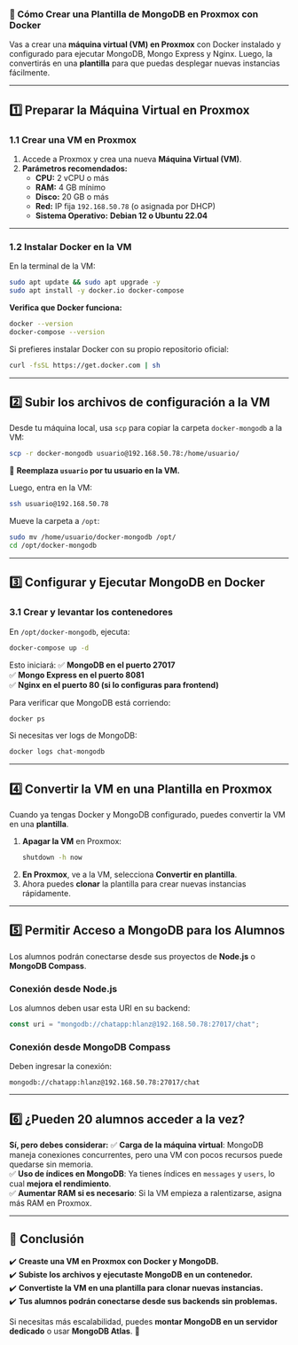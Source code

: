 ### **📌 Cómo Crear una Plantilla de MongoDB en Proxmox con Docker**

Vas a crear una **máquina virtual (VM) en Proxmox** con Docker instalado y configurado para ejecutar MongoDB, Mongo Express y Nginx. Luego, la convertirás en una **plantilla** para que puedas desplegar nuevas instancias fácilmente.

---

## **1️⃣ Preparar la Máquina Virtual en Proxmox**

### **1.1 Crear una VM en Proxmox**

1. Accede a Proxmox y crea una nueva **Máquina Virtual (VM)**.
2. **Parámetros recomendados:**
   - **CPU:** 2 vCPU o más
   - **RAM:** 4 GB mínimo
   - **Disco:** 20 GB o más
   - **Red:** IP fija `192.168.50.78` (o asignada por DHCP)
   - **Sistema Operativo:** **Debian 12 o Ubuntu 22.04**

---

### **1.2 Instalar Docker en la VM**

En la terminal de la VM:

```sh
sudo apt update && sudo apt upgrade -y
sudo apt install -y docker.io docker-compose
```

**Verifica que Docker funciona:**

```sh
docker --version
docker-compose --version
```

Si prefieres instalar Docker con su propio repositorio oficial:

```sh
curl -fsSL https://get.docker.com | sh
```

---

## **2️⃣ Subir los archivos de configuración a la VM**

Desde tu máquina local, usa `scp` para copiar la carpeta `docker-mongodb` a la VM:

```sh
scp -r docker-mongodb usuario@192.168.50.78:/home/usuario/
```

📌 **Reemplaza `usuario` por tu usuario en la VM.**

Luego, entra en la VM:

```sh
ssh usuario@192.168.50.78
```

Mueve la carpeta a `/opt`:

```sh
sudo mv /home/usuario/docker-mongodb /opt/
cd /opt/docker-mongodb
```

---

## **3️⃣ Configurar y Ejecutar MongoDB en Docker**

### **3.1 Crear y levantar los contenedores**

En `/opt/docker-mongodb`, ejecuta:

```sh
docker-compose up -d
```

Esto iniciará:
✅ **MongoDB en el puerto 27017**  
✅ **Mongo Express en el puerto 8081**  
✅ **Nginx en el puerto 80 (si lo configuras para frontend)**

Para verificar que MongoDB está corriendo:

```sh
docker ps
```

Si necesitas ver logs de MongoDB:

```sh
docker logs chat-mongodb
```

---

## **4️⃣ Convertir la VM en una Plantilla en Proxmox**

Cuando ya tengas Docker y MongoDB configurado, puedes convertir la VM en una **plantilla**.

1. **Apagar la VM** en Proxmox:
   ```sh
   shutdown -h now
   ```
2. **En Proxmox**, ve a la VM, selecciona **Convertir en plantilla**.
3. Ahora puedes **clonar** la plantilla para crear nuevas instancias rápidamente.

---

## **5️⃣ Permitir Acceso a MongoDB para los Alumnos**

Los alumnos podrán conectarse desde sus proyectos de **Node.js** o **MongoDB Compass**.

### **Conexión desde Node.js**

Los alumnos deben usar esta URI en su backend:

```js
const uri = "mongodb://chatapp:hlanz@192.168.50.78:27017/chat";
```

### **Conexión desde MongoDB Compass**

Deben ingresar la conexión:

```
mongodb://chatapp:hlanz@192.168.50.78:27017/chat
```

---

## **6️⃣ ¿Pueden 20 alumnos acceder a la vez?**

**Sí, pero debes considerar:**
✅ **Carga de la máquina virtual**: MongoDB maneja conexiones concurrentes, pero una VM con pocos recursos puede quedarse sin memoria.  
✅ **Uso de índices en MongoDB**: Ya tienes índices en `messages` y `users`, lo cual **mejora el rendimiento**.  
✅ **Aumentar RAM si es necesario**: Si la VM empieza a ralentizarse, asigna más RAM en Proxmox.

---

## **📌 Conclusión**

✔️ **Creaste una VM en Proxmox con Docker y MongoDB.**  
✔️ **Subiste los archivos y ejecutaste MongoDB en un contenedor.**  
✔️ **Convertiste la VM en una plantilla para clonar nuevas instancias.**  
✔️ **Tus alumnos podrán conectarse desde sus backends sin problemas.**

Si necesitas más escalabilidad, puedes **montar MongoDB en un servidor dedicado** o usar **MongoDB Atlas**. 🚀
